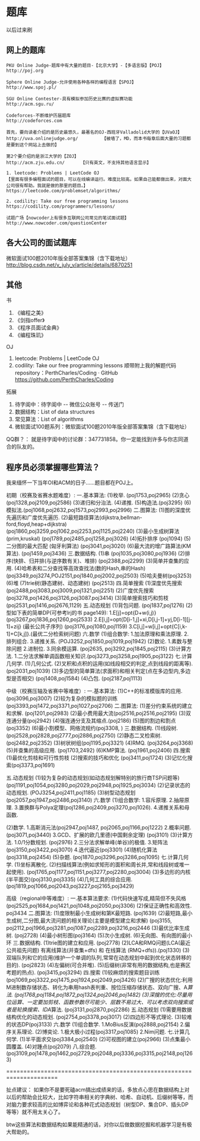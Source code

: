 # 题库
以后过来刷

## 网上的题库

	PKU Online Judge-题库中有大量的题目-【北京大学】-【多语言版】【POJ】 		
	http://poj.org	

	Sphere Online Judge-允许使用各种各样的编程语言【SPOJ】		
	http://www.spoj.pl/

	SGU Online Contester-具有模拟参加历史比赛的虚拟赛功能	
	http://acm.sgu.ru/

	Codeforces-不断维护历届题库						
	http://codeforces.com

	首先，要向读者介绍的是历史最悠久，最著名的OJ-西班牙Valladolid大学的【UVaOJ】
	http://uva.onlinejudge.org/			【被墙了，MD，而本书每章后面大量的习题都是要到这个网站上去做的】

	第2个要介绍的是浙江大学的【ZOJ】
	http://acm.zju.edu.cn/ 		【只有英文，不支持其他语言显示】

	1. leetcode: Problems | LeetCode OJ  
	【里面有很多编程面试的题目，可以在线编译运行。难度比较高。如果自己能都做出来，对面大公司很有帮助。我就是做的那里的题目。】
	https://leetcode.com/problemset/algorithms/
	
	2. codility: Take our free programming lessons
	https://codility.com/programmers/lessons/
	
	试题广场【nowcoder上有很多互联网公司常见的笔试面试题】
	http://www.nowcoder.com/questionCenter
	
## 各大公司的面试题库

微软面试100题2010年版全部答案集锦（含下载地址）
http://blog.csdn.net/v_july_v/article/details/6870251


## 其他

书
1. 《编程之美》
2. 《剑指offer》
3. 《程序员面试金典》
4. 《编程珠玑》

OJ
1. leetcode: Problems | LeetCode OJ
2. codility: Take our free programming lessons
顺带附上我的解题代码repository：PerthCharles/Coding · GitHub
https://github.com/PerthCharles/Coding

拓展
1. 待字闺中：待字闺中 -- 微信公众账号 -- 传送门
2. 数据结构：List of data structures
3. 常见算法：List of algorithms
4. 微软面试100题系列：微软面试100题2010年版全部答案集锦（含下载地址）

QQ群？： 就是待字闺中的讨论群：347731858。你一定能找到许多与你志同道合的队友的。

## 程序员必须掌握哪些算法？

我来缅怀一下当年OI和ACM的日子……题目都在POJ上。

初期（校赛及省赛水题难度）:
一.基本算法:
(1)枚举. (poj1753,poj2965)
(2)贪心(poj1328,poj2109,poj2586)
(3)递归和分治法.
(4)递推.
(5)构造法.(poj3295)
(6)模拟法.(poj1068,poj2632,poj1573,poj2993,poj2996)
二.图算法:
(1)图的深度优先遍历和广度优先遍历.
(2)最短路径算法(dijkstra,bellman-ford,floyd,heap+dijkstra)
(poj1860,poj3259,poj1062,poj2253,poj1125,poj2240)
(3)最小生成树算法(prim,kruskal)
(poj1789,poj2485,poj1258,poj3026)
(4)拓扑排序 (poj1094)
(5)二分图的最大匹配 (匈牙利算法) (poj3041,poj3020)
(6)最大流的增广路算法(KM算法). (poj1459,poj3436)
三.数据结构.
(1)串 (poj1035,poj3080,poj1936)
(2)排序(快排、归并排(与逆序数有关)、堆排) (poj2388,poj2299)
(3)简单并查集的应用.
(4)哈希表和二分查找等高效查找法(数的Hash,串的Hash) 
(poj3349,poj3274,POJ2151,poj1840,poj2002,poj2503)
(5)哈夫曼树(poj3253)
(6)堆
(7)trie树(静态建树、动态建树) (poj2513)
四.简单搜索
(1)深度优先搜索 (poj2488,poj3083,poj3009,poj1321,poj2251)
(2)广度优先搜索(poj3278,poj1426,poj3126,poj3087.poj3414)
(3)简单搜索技巧和剪枝(poj2531,poj1416,poj2676,1129)
五.动态规划
(1)背包问题. (poj1837,poj1276)
(2)型如下表的简单DP(可参考lrj的书 page149):
1.E[j]=opt{D+w(i,j)} (poj3267,poj1836,poj1260,poj2533)
2.E[i,j]=opt{D[i-1,j]+xi,D[i,j-1]+yj,D[i-1][j-1]+zij} (最长公共子序列) 
(poj3176,poj1080,poj1159)
3.C[i,j]=w[i,j]+opt{C[i,k-1]+C[k,j]}.(最优二分检索树问题)
六.数学
(1)组合数学:
1.加法原理和乘法原理.
2.排列组合.
3.递推关系.
(POJ3252,poj1850,poj1019,poj1942)
(2)数论.
1.素数与整除问题
2.进制位.
3.同余模运算.
(poj2635, poj3292,poj1845,poj2115)
(3)计算方法.
1.二分法求解单调函数相关知识.(poj3273,poj3258,poj1905,poj3122)
七.计算几何学.
(1)几何公式.
(2)叉积和点积的运用(如线段相交的判定,点到线段的距离等). (poj2031,poj1039)
(3)多边型的简单算法(求面积)和相关判定(点在多边型内,多边型是否相交)
(poj1408,poj1584)
(4)凸包. (poj2187,poj1113)

中级（校赛压轴及省赛中等难度）:
一.基本算法:
(1)C++的标准模版库的应用. (poj3096,poj3007)
(2)较为复杂的模拟题的训练(poj3393,poj1472,poj3371,poj1027,poj2706)
二.图算法:
(1)差分约束系统的建立和求解. (poj1201,poj2983)
(2)最小费用最大流(poj2516,poj2516,poj2195)
(3)双连通分量(poj2942)
(4)强连通分支及其缩点.(poj2186)
(5)图的割边和割点(poj3352)
(6)最小割模型、网络流规约(poj3308, )
三.数据结构.
(1)线段树. (poj2528,poj2828,poj2777,poj2886,poj2750)
(2)静态二叉检索树. (poj2482,poj2352)
(3)树状树组(poj1195,poj3321)
(4)RMQ. (poj3264,poj3368)
(5)并查集的高级应用. (poj1703,2492)
(6)KMP算法. (poj1961,poj2406)
四.搜索
(1)最优化剪枝和可行性剪枝
(2)搜索的技巧和优化 (poj3411,poj1724)
(3)记忆化搜索(poj3373,poj1691)

五.动态规划
(1)较为复杂的动态规划(如动态规划解特别的旅行商TSP问题等)
(poj1191,poj1054,poj3280,poj2029,poj2948,poj1925,poj3034)
(2)记录状态的动态规划. (POJ3254,poj2411,poj1185)
(3)树型动态规划(poj2057,poj1947,poj2486,poj3140)
六.数学
(1)组合数学:
1.容斥原理.
2.抽屉原理.
3.置换群与Polya定理(poj1286,poj2409,poj3270,poj1026).
4.递推关系和母函数.

(2)数学.
1.高斯消元法(poj2947,poj1487, poj2065,poj1166,poj1222)
2.概率问题. (poj3071,poj3440)
3.GCD、扩展的欧几里德(中国剩余定理) (poj3101)
(3)计算方法.
1.0/1分数规划. (poj2976)
2.三分法求解单峰(单谷)的极值.
3.矩阵法(poj3150,poj3422,poj3070)
4.迭代逼近(poj3301)
(4)随机化算法(poj3318,poj2454)
(5)杂题.
(poj1870,poj3296,poj3286,poj1095)
七.计算几何学.
(1)坐标离散化.
(2)扫描线算法(例如求矩形的面积和周长并,常和线段树或堆一起使用).
(poj1765,poj1177,poj1151,poj3277,poj2280,poj3004)
(3)多边形的内核(半平面交)(poj3130,poj3335)
(4)几何工具的综合应用.(poj1819,poj1066,poj2043,poj3227,poj2165,poj3429)

高级（regional中等难度）:
一.基本算法要求: 
(1)代码快速写成,精简但不失风格 
(poj2525,poj1684,poj1421,poj1048,poj2050,poj3306)
(2)保证正确性和高效性. poj3434
二.图算法:
(1)度限制最小生成树和第K最短路. (poj1639)
(2)最短路,最小生成树,二分图,最大流问题的相关理论(主要是模型建立和求解)
(poj3155, poj2112,poj1966,poj3281,poj1087,poj2289,poj3216,poj2446
(3)最优比率生成树. (poj2728)
(4)最小树形图(poj3164)
(5)次小生成树.
(6)无向图、有向图的最小环 
三.数据结构. 
(1)trie图的建立和应用. (poj2778)
(2)LCA和RMQ问题(LCA(最近公共祖先问题) 有离线算法(并查集+dfs) 和 在线算法
(RMQ+dfs)).(poj1330)
(3)双端队列和它的应用(维护一个单调的队列,常常在动态规划中起到优化状态转移的
目的). (poj2823)
(4)左偏树(可合并堆). 
(5)后缀树(非常有用的数据结构,也是赛区考题的热点).
(poj3415,poj3294)
四.搜索 
(1)较麻烦的搜索题目训练(poj1069,poj3322,poj1475,poj1924,poj2049,poj3426)
(2)广搜的状态优化:利用M进制数存储状态、转化为串用hash表判重、按位压缩存储状态、双向广搜、A*算法. (poj1768,poj1184,poj1872,poj1324,poj2046,poj1482)
(3)深搜的优化:尽量用位运算、一定要加剪枝、函数参数尽可能少、层数不易过大、可以考虑双向搜索或者是轮换搜索、IDA*算法. (poj3131,poj2870,poj2286)
五.动态规划 
(1)需要用数据结构优化的动态规划.
(poj2754,poj3378,poj3017)
(2)四边形不等式理论.
(3)较难的状态DP(poj3133)
六.数学 
(1)组合数学.
1.MoBius反演(poj2888,poj2154)
2.偏序关系理论.
(2)博奕论.
1.极大极小过程(poj3317,poj1085)
2.Nim问题.
七.计算几何学. 
(1)半平面求交(poj3384,poj2540)
(2)可视图的建立(poj2966)
(3)点集最小圆覆盖.
(4)对踵点(poj2079)
八.综合题.
(poj3109,poj1478,poj1462,poj2729,poj2048,poj3336,poj3315,poj2148,poj1263)

=====================================================================

扯点建议：
如果你不是要死磕acm搞出成绩来的话，多放点心思在数据结构上对以后的帮助会比较大，比如字符串相关的字典树、哈希、自动机、后缀树等等，而对脑力要求较高的比如博弈论和各种花式动态规划（树型DP、集合DP、插头DP等等）就不用太关心了。

btw这些算法和数据结构如果能精通的话，对你以后做数据挖掘和机器学习是有极大帮助的。

